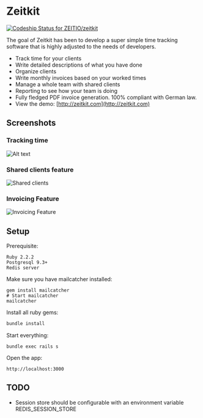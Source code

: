 # Zeitkit

[ ![Codeship Status for ZEITIO/zeitkit](https://app.codeship.com/projects/69fd01f0-67fd-0135-baf2-1ed4579c2b28/status)](https://app.codeship.com/projects/241143)


The goal of Zeitkit has been to develop a super simple time tracking software that is highly adjusted to the needs of developers.

* Track time for your clients
* Write detailed descriptions of what you have done
* Organize clients
* Write monthly invoices based on your worked times
* Manage a whole team with shared clients
* Reporting to see how your team is doing
* Fully fledged PDF invoice generation. 100% compliant with German law.
* View the demo: [http://zeitkit.com](http://zeitkit.com)

## Screenshots

### Tracking time
![Alt text](http://i.imgur.com/KapBXcr.png "Shared clients feature")

### Shared clients feature
![Shared clients](http://i.imgur.com/SyOhK2I.png "Shared clients feature")

### Invoicing Feature
![Invoicing Feature](http://i.imgur.com/Sg7f8Cz.png "Invoicing feature")


## Setup

Prerequisite: 
```
Ruby 2.2.2
Postgresql 9.3+
Redis server
```

Make sure you have mailcatcher installed:

```shell
gem install mailcatcher
# Start mailcatcher
mailcatcher
```

Install all ruby gems:

```ruby
bundle install
```

Start everything:

```shell
bundle exec rails s
```

Open the app:

```
http://localhost:3000
```

## TODO
* Session store should be configurable with an environment variable REDIS_SESSION_STORE
